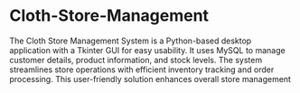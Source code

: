 # Cloth-Store-Management
 The Cloth Store Management System is a Python-based desktop application with a Tkinter GUI for easy usability. It uses MySQL to manage customer details, product information, and stock levels. The system streamlines store operations with efficient inventory tracking and order processing. This user-friendly solution enhances overall store management
